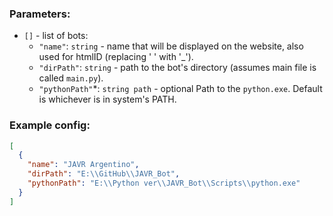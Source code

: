 ### Parameters:

- `[]` - list of bots:
  - `"name"`: `string` - name that will be displayed on the website, also used for htmlID (replacing ' ' with '_').
  - `"dirPath"`: `string` - path to the bot's directory (assumes main file is called `main.py`).
  - `"pythonPath"`*: `string path` - optional Path to the `python.exe`. Default is whichever is in system's PATH.

### Example config:

```json
[
  {
    "name": "JAVR Argentino",
    "dirPath": "E:\\GitHub\\JAVR_Bot",
    "pythonPath": "E:\\Python ver\\JAVR_Bot\\Scripts\\python.exe"
  }
]
